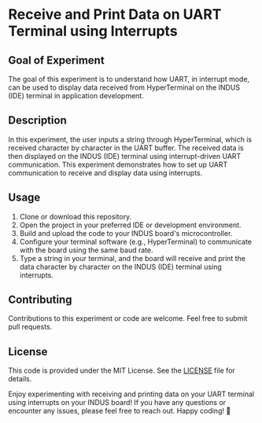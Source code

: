# Receive and Print Data on UART Terminal using Interrupts

## Goal of Experiment

The goal of this experiment is to understand how UART, in interrupt mode, can be used to display data received from HyperTerminal on the INDUS (IDE) terminal in application development.

## Description

In this experiment, the user inputs a string through HyperTerminal, which is received character by character in the UART buffer. The received data is then displayed on the INDUS (IDE) terminal using interrupt-driven UART communication. This experiment demonstrates how to set up UART communication to receive and display data using interrupts.

## Usage

1. Clone or download this repository.
2. Open the project in your preferred IDE or development environment.
3. Build and upload the code to your INDUS board's microcontroller.
4. Configure your terminal software (e.g., HyperTerminal) to communicate with the board using the same baud rate.
5. Type a string in your terminal, and the board will receive and print the data character by character on the INDUS (IDE) terminal using interrupts.

## Contributing

Contributions to this experiment or code are welcome. Feel free to submit pull requests.

## License

This code is provided under the MIT License. See the [LICENSE](LICENSE) file for details.


Enjoy experimenting with receiving and printing data on your UART terminal using interrupts on your INDUS board! If you have any questions or encounter any issues, please feel free to reach out. Happy coding! 🚀

